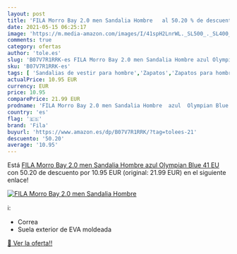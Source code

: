 ```yaml
---
layout: post
title: 'FILA Morro Bay 2.0 men Sandalia Hombre   al 50.20 % de descuento'
date: 2021-05-15 06:25:17
image: 'https://m.media-amazon.com/images/I/41spH2LnrWL._SL500_._SL400_.jpg'
comments: true
category: ofertas
author: 'tole.es'
slug: 'B07V7R1RRK-es FILA Morro Bay 2.0 men Sandalia Hombre azul Olympian Blue...'
sku: 'B07V7R1RRK-es'
tags: [ 'Sandalias de vestir para hombre','Zapatos','Zapatos para hombre','Zapatos y complementos','fila','sandalia', ]
actualPrice: 10.95 EUR
currency: EUR
price: 10.95
comparePrice: 21.99 EUR
prodname: 'FILA Morro Bay 2.0 men Sandalia Hombre  azul  Olympian Blue   41 EU'
country: 'es'
flag: '🇪🇸'
brand: 'Fila'
buyurl: 'https://www.amazon.es/dp/B07V7R1RRK/?tag=tolees-21'
descuento: '50.20'
average: '10.95'
---
```


Está [FILA Morro Bay 2.0 men Sandalia Hombre  azul  Olympian Blue   41 EU](https://www.amazon.es/dp/B07V7R1RRK/?tag=tolees-21) con 50.20 de descuento por 10.95 EUR (original: 21.99 EUR) en el siguiente enlace!

[![FILA Morro Bay 2.0 men Sandalia Hombre  ](https://m.media-amazon.com/images/I/41spH2LnrWL._SL500_._SL400_.jpg)](https://www.amazon.es/dp/B07V7R1RRK/?tag=tolees-21)

ℹ️:

- Correa
- Suela exterior de EVA moldeada

[🛒 Ver la oferta!!](https://www.amazon.es/dp/B07V7R1RRK/?tag=tolees-21)
